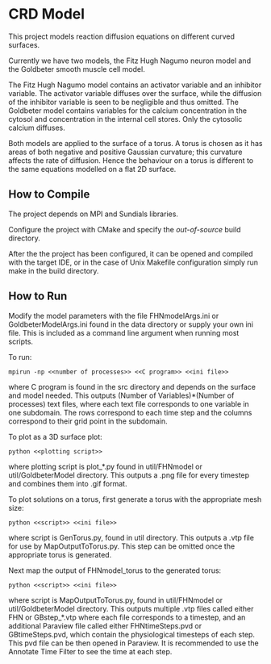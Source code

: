 CRD Model
=========

This project models reaction diffusion equations on different curved surfaces. 

Currently we have two models, the Fitz Hugh Nagumo neuron model and the Goldbeter smooth muscle cell model.

The Fitz Hugh Nagumo model contains an activator variable and an inhibitor variable. The activator variable diffuses over the surface, while the diffusion of the inhibitor variable is seen to be negligible and thus omitted. 
The Goldbeter model contains variables for the calcium concentration in the cytosol and concentration in the internal cell stores. Only the cytosolic calcium diffuses.

Both models are applied to the surface of a torus. A torus is chosen as it has areas of both negative and positive Gaussian curvature; this curvature affects the rate of diffusion. Hence the behaviour on a torus is different to the same equations modelled on a flat 2D surface.



How to Compile
--------------

The project depends on MPI and Sundials libraries.

Configure the project with CMake and specify the *out-of-source* build directory.

After the the project has been configured, it can be opened and compiled with
the target IDE, or in the case of Unix Makefile configuration simply run make in
the build directory. 

How to Run
----------

Modify the model parameters with the file FHNmodelArgs.ini or GoldbeterModelArgs.ini found in the data directory or supply your own ini file. This is included as a command line argument when running most scripts.


To run: 

    mpirun -np <<number of processes>> <<C program>> <<ini file>>

where C program is found in the src directory and depends on the surface and model needed. This outputs (Number of Variables)*(Number of processes) text files, where each text file corresponds to one variable in one subdomain. The rows correspond to each time step and the columns correspond to their grid point in the subdomain.


To plot as a 3D surface plot: 

    python <<plotting script>>  

where plotting script is plot_*.py found in util/FHNmodel or util/GoldbeterModel directory. This outputs a .png file for every timestep and combines them into .gif format.


To plot solutions on a torus, first generate a torus with the appropriate mesh size:

    python <<script>> <<ini file>>

where script is GenTorus.py, found in util directory. This outputs a .vtp file for use by MapOutputToTorus.py. This step can be omitted once the appropriate torus is generated.

Next map the output of FHNmodel_torus to the generated torus: 

    python <<script>> <<ini file>>
     
where script is MapOutputToTorus.py, found in util/FHNmodel or util/GoldbeterModel directory. This outputs multiple .vtp files called either FHN or GBstep_*.vtp where each file corresponds to a timestep, and an additional Paraview file called either FHNtimeSteps.pvd or GBtimeSteps.pvd, which contain the physiological timesteps of each step. This pvd file can be then opened in Paraview. It is recommended to use the Annotate Time Filter to see the time at each step.
